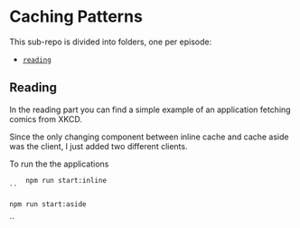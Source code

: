 Caching Patterns
===

This sub-repo is divided into folders, one per episode:

- [`reading`](./reading)

## Reading

In the reading part you can find a simple example of an application fetching 
comics from XKCD.

Since the only changing component between inline cache and cache aside was 
the client, I just added two different clients.

To run the the applications

```
    npm run start:inline
``

```
    npm run start:aside
``